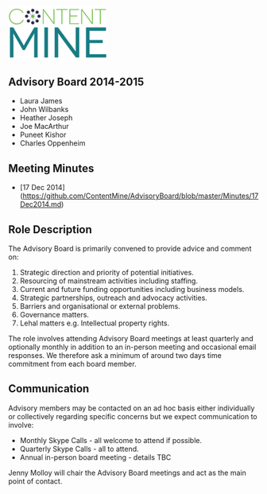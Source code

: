 <img src="https://github.com/ContentMine/ebi_workshop_20141006/raw/master/setup/CM_logo.png" width="200px"/>

## Advisory Board 2014-2015

* Laura James 
* John Wilbanks
* Heather Joseph
* Joe MacArthur
* Puneet Kishor
* Charles Oppenheim

## Meeting Minutes

* [17 Dec 2014] (https://github.com/ContentMine/AdvisoryBoard/blob/master/Minutes/17Dec2014.md)

## Role Description

The Advisory Board is primarily convened to provide advice and comment on:

1. Strategic direction and priority of potential initiatives.
2. Resourcing of mainstream activities including staffing.
3. Current and future funding opportunities including business models.
4. Strategic partnerships, outreach and advocacy activities.
5. Barriers and organisational or external problems.
6. Governance matters.
7. Lehal matters e.g. Intellectual property rights.

The role involves attending Advisory Board meetings at least quarterly and optionally monthly in 
addition to an in-person meeting and occasional email responses. 
We therefore ask a minimum of around two days time commitment from each board member.

## Communication

Advisory members may be contacted on an ad hoc basis either individually or 
collectively regarding specific concerns but we expect communication to involve:

* Monthly Skype Calls - all welcome to attend if possible.
* Quarterly Skype Calls - all to attend.
* Annual in-person board meeting - details TBC

Jenny Molloy will chair the Advisory Board meetings and act as the main point of contact.


